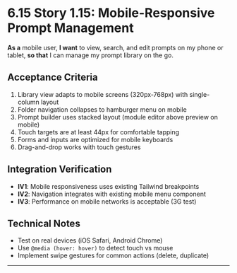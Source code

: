 # 6.15 Story 1.15: Mobile-Responsive Prompt Management

**As a** mobile user,
**I want** to view, search, and edit prompts on my phone or tablet,
**so that** I can manage my prompt library on the go.

## Acceptance Criteria

1. Library view adapts to mobile screens (320px-768px) with single-column layout
2. Folder navigation collapses to hamburger menu on mobile
3. Prompt builder uses stacked layout (module editor above preview on mobile)
4. Touch targets are at least 44px for comfortable tapping
5. Forms and inputs are optimized for mobile keyboards
6. Drag-and-drop works with touch gestures

## Integration Verification

- **IV1**: Mobile responsiveness uses existing Tailwind breakpoints
- **IV2**: Navigation integrates with existing mobile menu component
- **IV3**: Performance on mobile networks is acceptable (3G test)

## Technical Notes

- Test on real devices (iOS Safari, Android Chrome)
- Use `@media (hover: hover)` to detect touch vs mouse
- Implement swipe gestures for common actions (delete, duplicate)

---
